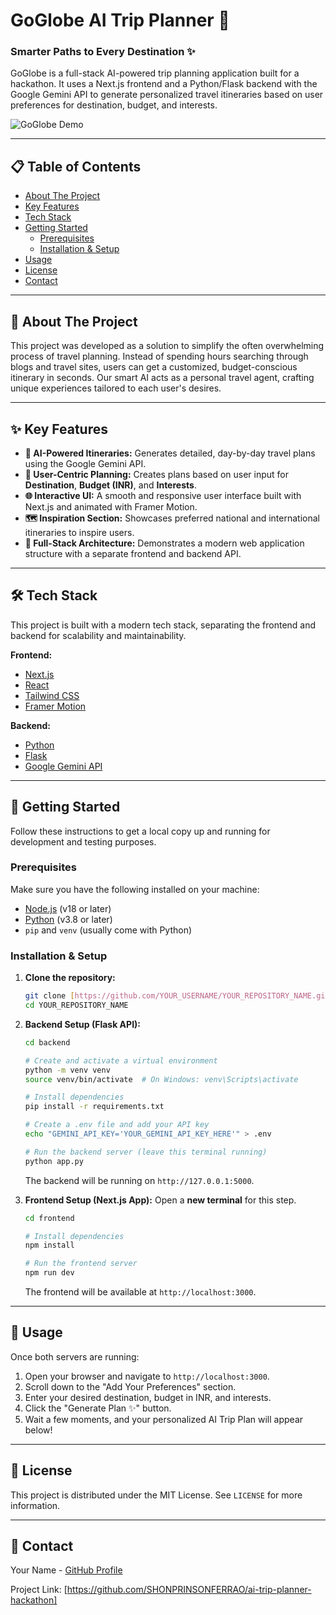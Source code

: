 # GoGlobe AI Trip Planner 🚀

### Smarter Paths to Every Destination ✨

GoGlobe is a full-stack AI-powered trip planning application built for a hackathon. It uses a Next.js frontend and a Python/Flask backend with the Google Gemini API to generate personalized travel itineraries based on user preferences for destination, budget, and interests.

![GoGlobe Demo](https://via.placeholder.com/800x450.png?text=Add+Your+Project+Demo+GIF+Here)

---

## 📋 Table of Contents

- [About The Project](#about-the-project)
- [Key Features](#-key-features)
- [Tech Stack](#-tech-stack)
- [Getting Started](#-getting-started)
  - [Prerequisites](#prerequisites)
  - [Installation & Setup](#installation--setup)
- [Usage](#-usage)
- [License](#-license)
- [Contact](#-contact)

---

## 🌟 About The Project

This project was developed as a solution to simplify the often overwhelming process of travel planning. Instead of spending hours searching through blogs and travel sites, users can get a customized, budget-conscious itinerary in seconds. Our smart AI acts as a personal travel agent, crafting unique experiences tailored to each user's desires.

---

## ✨ Key Features

* **🤖 AI-Powered Itineraries:** Generates detailed, day-by-day travel plans using the Google Gemini API.
* **👤 User-Centric Planning:** Creates plans based on user input for **Destination**, **Budget (INR)**, and **Interests**.
* **🌐 Interactive UI:** A smooth and responsive user interface built with Next.js and animated with Framer Motion.
* **🗺️ Inspiration Section:** Showcases preferred national and international itineraries to inspire users.
* **🚀 Full-Stack Architecture:** Demonstrates a modern web application structure with a separate frontend and backend API.

---

## 🛠️ Tech Stack

This project is built with a modern tech stack, separating the frontend and backend for scalability and maintainability.

**Frontend:**
* [Next.js](https://nextjs.org/)
* [React](https://reactjs.org/)
* [Tailwind CSS](https://tailwindcss.com/)
* [Framer Motion](https://www.framer.com/motion/)

**Backend:**
* [Python](https://www.python.org/)
* [Flask](https://flask.palletsprojects.com/)
* [Google Gemini API](https://ai.google.dev/)

---

## 🚀 Getting Started

Follow these instructions to get a local copy up and running for development and testing purposes.

### Prerequisites

Make sure you have the following installed on your machine:
* [Node.js](https://nodejs.org/en/) (v18 or later)
* [Python](https://www.python.org/downloads/) (v3.8 or later)
* `pip` and `venv` (usually come with Python)

### Installation & Setup

1.  **Clone the repository:**
    ```bash
    git clone [https://github.com/YOUR_USERNAME/YOUR_REPOSITORY_NAME.git](https://github.com/YOUR_USERNAME/YOUR_REPOSITORY_NAME.git)
    cd YOUR_REPOSITORY_NAME
    ```

2.  **Backend Setup (Flask API):**
    ```bash
    cd backend
    
    # Create and activate a virtual environment
    python -m venv venv
    source venv/bin/activate  # On Windows: venv\Scripts\activate
    
    # Install dependencies
    pip install -r requirements.txt
    
    # Create a .env file and add your API key
    echo "GEMINI_API_KEY='YOUR_GEMINI_API_KEY_HERE'" > .env
    
    # Run the backend server (leave this terminal running)
    python app.py
    ```
    The backend will be running on `http://127.0.0.1:5000`.

3.  **Frontend Setup (Next.js App):**
    Open a **new terminal** for this step.
    ```bash
    cd frontend
    
    # Install dependencies
    npm install
    
    # Run the frontend server
    npm run dev
    ```
    The frontend will be available at `http://localhost:3000`.

---

## 📖 Usage

Once both servers are running:
1.  Open your browser and navigate to `http://localhost:3000`.
2.  Scroll down to the "Add Your Preferences" section.
3.  Enter your desired destination, budget in INR, and interests.
4.  Click the "Generate Plan ✨" button.
5.  Wait a few moments, and your personalized AI Trip Plan will appear below!

---

## 📄 License

This project is distributed under the MIT License. See `LICENSE` for more information.

---

## 📧 Contact

Your Name - [GitHub Profile](https://github.com/SHONPRINSONFERRAO)

Project Link: [https://github.com/SHONPRINSONFERRAO/ai-trip-planner-hackathon]
